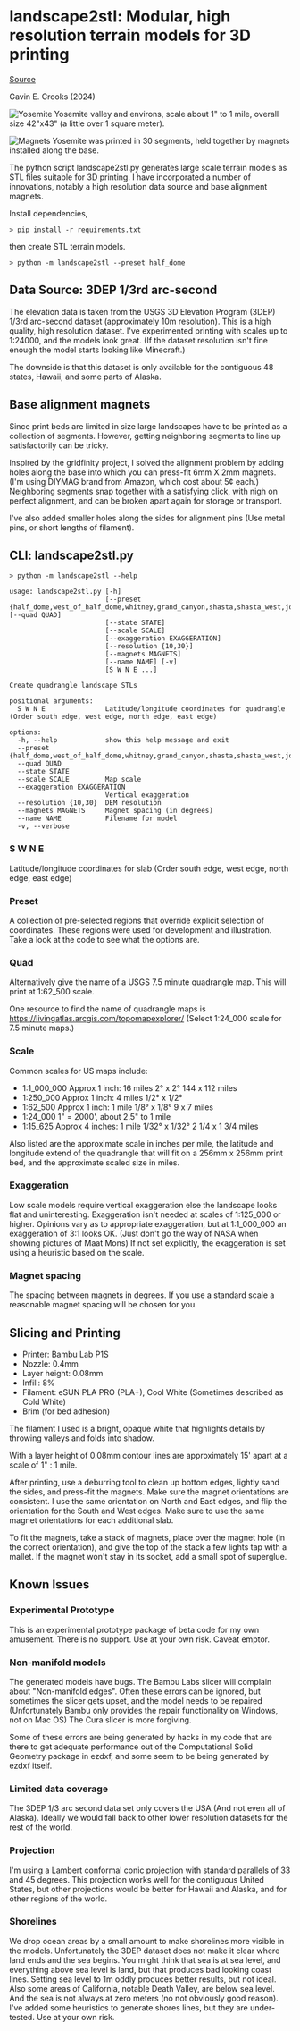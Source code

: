# landscape2stl: Modular, high resolution terrain models for 3D printing


[Source](https://github.com/gecrooks/landscape2stl)


Gavin E. Crooks (2024)


![Yosemite](images/yosemite.jpeg)
Yosemite valley and environs, scale about 1" to 1 mile, overall size 42"x43" (a little over 1 square meter). 

![Magnets](images/landscape_magnets.jpeg)
Yosemite was printed in 30 segments, held together by magnets installed along the base.



The python script landscape2stl.py generates large scale terrain models as STL files suitable for 3D printing. I have
incorporated a number of innovations, notably a high resolution data source and base alignment magnets.

Install dependencies,

    > pip install -r requirements.txt

then create STL terrain models.

    > python -m landscape2stl --preset half_dome


## Data Source: 3DEP 1/3rd arc-second

The elevation data is taken from the USGS 3D Elevation Program (3DEP) 1/3rd arc-second dataset (approximately 10m resolution). This
is a high quality, high resolution dataset. I've experimented printing with scales up to 1:24000, and the models look great. (If the 
dataset resolution isn't fine enough the model starts looking like Minecraft.)

The downside is that this dataset is only available for the contiguous 48 states, Hawaii, and some parts of Alaska.


## Base alignment magnets

Since print beds are limited in size large landscapes have to be printed as a collection of segments. However, getting neighboring segments to line up satisfactorily can be tricky.

Inspired by the gridfinity project, I solved the alignment problem by adding holes along the base into which you can press-fit 6mm X 2mm
magnets. (I'm using DIYMAG brand from Amazon, which cost about 5¢ each.) Neighboring segments snap together with a satisfying click, with nigh on perfect alignment, and can be broken apart again for storage or transport. 

I've also added smaller holes along the sides for alignment pins (Use metal pins, or short lengths of filament).


## CLI: landscape2stl.py

```
> python -m landscape2stl --help

usage: landscape2stl.py [-h] 
                        [--preset {half_dome,west_of_half_dome,whitney,grand_canyon,shasta,shasta_west,joshua_tree,owens_valley,denali}] [--quad QUAD]
                        [--state STATE]
                        [--scale SCALE]
                        [--exaggeration EXAGGERATION]
                        [--resolution {10,30}]
                        [--magnets MAGNETS]
                        [--name NAME] [-v]
                        [S W N E ...]

Create quadrangle landscape STLs

positional arguments:
  S W N E               Latitude/longitude coordinates for quadrangle (Order south edge, west edge, north edge, east edge)

options:
  -h, --help            show this help message and exit
  --preset {half_dome,west_of_half_dome,whitney,grand_canyon,shasta,shasta_west,joshua_tree,owens_valley,denali}
  --quad QUAD
  --state STATE
  --scale SCALE         Map scale
  --exaggeration EXAGGERATION
                        Vertical exaggeration
  --resolution {10,30}  DEM resolution
  --magnets MAGNETS     Magnet spacing (in degrees)
  --name NAME           Filename for model
  -v, --verbose
```

###  S W N E               

Latitude/longitude coordinates for slab (Order south edge, west edge, north edge, east edge)



### Preset
A collection of pre-selected regions that override explicit selection of coordinates.  These regions
were used for development and illustration. Take a look at the code to see what the options are. 

### Quad
Alternatively give the name of a USGS 7.5 minute quadrangle map. This will print at 1:62_500 scale.

One resource to find the name of quadrangle maps is https://livingatlas.arcgis.com/topomapexplorer/
(Select 1:24_000 scale for 7.5 minute maps.)

### Scale
Common scales for US maps include:

* 1:1_000_000       Approx 1 inch: 16 miles       2° x 2°             144 x 112 miles
* 1:250_000         Approx 1 inch: 4 miles        1/2° x 1/2°         
* 1:62_500          Approx 1 inch: 1 mile         1/8° x 1/8°         9 x 7 miles
* 1:24_000          1" = 2000', about 2.5" to 1 mile  
* 1:15_625          Approx 4 inches: 1 mile       1/32° x 1/32°       2 1/4 x 1 3/4 miles

Also listed are the approximate scale in inches per mile, the latitude and longitude extend of the quadrangle that will fit on a 256mm x 256mm print bed, and the approximate scaled size in miles. 


### Exaggeration

Low scale models require vertical exaggeration else the landscape looks flat and uninteresting. Exaggeration isn't needed at scales of 1:125_000 or higher. Opinions vary as to appropriate exaggeration, but at 1:1_000_000 an exaggeration of 3:1 looks OK. (Just don't go the way of NASA when showing pictures of Maat Mons) If not set explicitly, the exaggeration is set using a heuristic based on the scale.


### Magnet spacing
The spacing between magnets in degrees. If you use a standard scale a reasonable magnet spacing will be chosen for you.



## Slicing and Printing

* Printer: Bambu Lab P1S
* Nozzle: 0.4mm
* Layer height: 0.08mm
* Infill: 8% 
* Filament: eSUN PLA PRO (PLA+), Cool White (Sometimes described as Cold White)
* Brim (for bed adhesion)

The filament I used is a bright, opaque white that highlights details by throwing valleys and folds into shadow.

With a layer height of 0.08mm contour lines are approximately 15' apart at a scale of 1" : 1 mile.

After printing, use a deburring tool to clean up bottom edges, lightly sand the sides, and press-fit the magnets. Make sure the magnet orientations are consistent. I use the same orientation on North and East edges, and flip the orientation for the South and West edges. Make sure to use the same magnet orientations for each additional slab. 

To fit the magnets, take a stack of magnets, place over the magnet hole (in the correct orientation), and give the top of the stack a few lights tap with a mallet. If the magnet won't stay in its socket, add a small spot of superglue. 


## Known Issues

### Experimental Prototype

This is an experimental prototype package of beta code for my own amusement. There is no support. Use at your own risk. Caveat emptor.

### Non-manifold models
The  generated models have bugs. The Bambu Labs slicer will complain about "Non-manifold edges". Often these errors can be ignored, but sometimes the slicer gets upset, and the model needs to be repaired (Unfortunately Bambu only provides the repair functionality on Windows, not on Mac OS) The Cura slicer is more forgiving. 

Some of these errors are being generated by hacks in my code that are there to get adequate performance out of the Computational Solid Geometry package in ezdxf, and some seem to be being generated by ezdxf itself.

### Limited data coverage

The 3DEP 1/3 arc second data set only covers the USA (And not even all of Alaska). Ideally we would fall back to other lower resolution datasets for the rest of the world.

### Projection

I'm using a Lambert conformal conic projection with standard parallels of 33 and 45 degrees. This projection works well for the contiguous United States, but other projections would be better for Hawaii and Alaska, and for other regions of the world.

### Shorelines

We drop ocean areas by a small amount to make shorelines more visible in the models. Unfortunately the 3DEP dataset does not make it clear where land ends and the sea begins. You might think that sea is at sea level, and everything above sea level is land, but that produces bad looking coast lines. Setting sea level to 1m  oddly produces better results, but not ideal. Also some areas of California, notable Death Valley, are below sea level. And the sea is not always at zero meters (no not obviously good reason). I've added some heuristics to generate shores lines, but they are under-tested. Use at your own risk.




